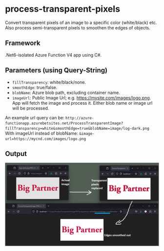 # process-transparent-pixels
Convert transparent pixels of an image to a specific color (white/black) etc.
Also process semi-transparent pixels to smoothen the edges of objects.

## Framework
.Net6-isolated Azure Function V4 app using C#.

## Parameters (using Query-String)
* `fillTransparency`: white/black/none.
* `smoothEdge`: true/false.
* `blobName`: Azure blob path, excluding container name.
* `imageUrl`: Public Image Url; e.g. https://mysite.com/images/logo.png. App will fetch the image and process it. Either blob name or image url will be processed.

An example url query can be: `http://azure-functionapp.azurebetsites.net/ProcessTransparentImage?fillTransparency=white&smoothEdge=true&blobName=image/log-dark.png`
With imageUrl instead of blobName: `&image-url=https://mycnd.com/images/logo.png`

## Output
![output image with comparison](./output/output.png)
